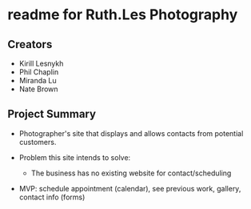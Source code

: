 # readme for Ruth.Les Photography

## Creators

- Kirill Lesnykh
- Phil Chaplin
- Miranda Lu
- Nate Brown

## Project Summary

- Photographer's site that displays and allows contacts from potential customers.

- Problem this site intends to solve:
  - The business has no existing website for contact/scheduling

- MVP: schedule appointment (calendar), see previous work, gallery, contact info (forms)
